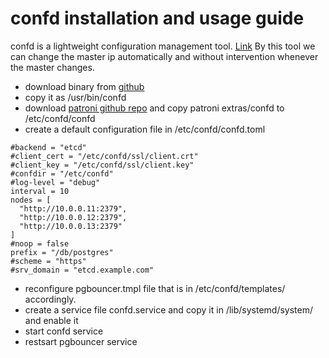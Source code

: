 # confd installation and usage guide
confd is a lightweight configuration management tool. [Link](https://github.com/kelseyhightower/confd)
By this tool we can change the master ip automatically and without intervention whenever the master changes.

* download binary from [github](https://github.com/kelseyhightower/confd/releases)
* copy it as /usr/bin/confd
* download [patroni github repo](https://github.com/zalando/patroni.git) and copy patroni extras/confd to /etc/confd/confd
* create a default configuration file in /etc/confd/confd.toml

```
#backend = "etcd"
#client_cert = "/etc/confd/ssl/client.crt"
#client_key = "/etc/confd/ssl/client.key"
#confdir = "/etc/confd"
#log-level = "debug"
interval = 10
nodes = [
  "http://10.0.0.11:2379",
  "http://10.0.0.12:2379",
  "http://10.0.0.13:2379"
]
#noop = false
prefix = "/db/postgres"
#scheme = "https"
#srv_domain = "etcd.example.com"
```

* reconfigure pgbouncer.tmpl file that is in /etc/confd/templates/ accordingly.
* create a service file confd.service and copy it in /lib/systemd/system/ and enable it
* start  confd service
* restsart pgbouncer service
